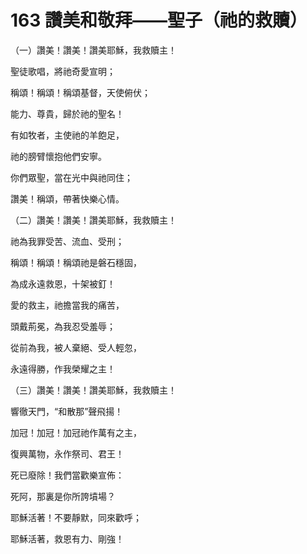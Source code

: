 # 163 讚美和敬拜——聖子（祂的救贖）

（一）讚美！讚美！讚美耶穌，我救贖主！

聖徒歌唱，將祂奇愛宣明；

稱頌！稱頌！稱頌基督，天使俯伏；

能力、尊貴，歸於祂的聖名！

有如牧者，主使祂的羊飽足，

祂的膀臂懷抱他們安寧。

你們眾聖，當在光中與祂同住；

讚美！稱頌，帶著快樂心情。

（二）讚美！讚美！讚美耶穌，我救贖主！

祂為我罪受苦、流血、受刑；

稱頌！稱頌！稱頌祂是磐石穩固，

為成永遠救恩，十架被釘！

愛的救主，祂擔當我的痛苦，

頭戴荊冕，為我忍受羞辱；

從前為我，被人棄絕、受人輕忽，

永遠得勝，作我榮耀之主！

（三）讚美！讚美！讚美耶穌，我救贖主！

響徹天門，“和散那”聲飛揚！

加冠！加冠！加冠祂作萬有之主，

復興萬物，永作祭司、君王！

死已廢除！我們當歡樂宣佈：

死阿，那裏是你所誇墳場？

耶穌活著！不要靜默，同來歡呼；

耶穌活著，救恩有力、剛強！

